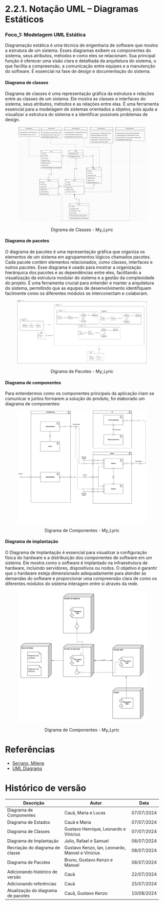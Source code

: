 # 2.2.1. Notação UML – Diagramas Estáticos

### Foco_1: Modelagem UML Estática

Diagramação estática é uma técnica de engenharia de software que mostra a estrutura de um sistema. Esses diagramas exibem os componentes do sistema, seus atributos, métodos e como eles se relacionam. Sua principal função é oferecer uma visão clara e detalhada da arquitetura do sistema, o que facilita a compreensão, a comunicação entre equipes e a manutenção do software. É essencial na fase de design e documentação do sistema.

#### Diagrama de classes

Diagrama de classes é uma representação gráfica da estrutura e relações entre as classes de um sistema. Ele mostra as classes e interfaces do sistema, seus atributos, métodos e as relações entre elas. É uma ferramenta essencial para a modelagem de sistemas orientados a objetos, pois ajuda a visualizar a estrutura do sistema e a identificar possíveis problemas de design.

<figure align="center">

![brainstorm](../assets/uml/DiagramaClasses.png)

  <figcaption>Digrama de Classes - My_Lyric</figcaption>
</figure>

#### Diagrama de pacotes

O diagrama de pacotes é uma representação gráfica que organiza os elementos de um sistema em agrupamentos lógicos chamados pacotes. Cada pacote contém elementos relacionados, como classes, interfaces e outros pacotes. Esse diagrama é usado para mostrar a organização hierárquica dos pacotes e as dependências entre eles, facilitando a visualização da estrutura modular do sistema e a gestão da complexidade do projeto. É uma ferramenta crucial para entender e manter a arquitetura do sistema, permitindo que as equipes de desenvolvimento identifiquem facilmente como os diferentes módulos se interconectam e colaboram.

<figure align="center">

![brainstorm](../assets/uml/DiagramaDePacotes.png)

  <figcaption>Digrama de Pacotes - My_Lyric</figcaption>
</figure>

#### Diagrama de componentes

Para entendermos como os componentes principais da aplicação iriam se comunicar e
juntos formarem a solução do produto, foi elaborado um diagrama de componentes:

<figure align="center">

![brainstorm](../assets/uml/DiagramaDeComponentes.png)

  <figcaption>Digrama de Componentes - My_Lyric</figcaption>
</figure>

#### Diagrama de implantação

O Diagrama de Implantação é essencial para visualizar a configuração física do hardware e a distribuição dos componentes de software em um sistema. Ele mostra como o software é implantado na infraestrutura de hardware, incluindo servidores, dispositivos ou nodos. O objetivo é garantir que o hardware esteja dimensionado adequadamente para atender às demandas do software e proporcionar uma compreensão clara de como os diferentes módulos do sistema interagem entre si através da rede.

<figure align="center">

![brainstorm](../assets/uml/DiagramaDeImplantacao.jpeg)

  <figcaption>Digrama de Componentes - My_Lyric</figcaption>
</figure>

# Referências

- [Serrano, Milene](https://arquivos.unb.br/arquivos/2024160122eee73064516ee6c9dc85853/Arquitetura_e_Desenho_de_Software_-_Aula_Modelagem_UML_Esttica_-_Profa._Milene.pdf)
- [UML Diagrams](https://www.uml-diagrams.org/)

# Histórico de versão

| Descrição                          | Autor                                           | Data       |
| ---------------------------------- | ----------------------------------------------- | ---------- |
| Diagrama de Componentes            | Cauã, Maria e Lucas                             | 07/07/2024 |
| Diagrama de Estados                | Cauã e Maria                                    | 07/07/2024 |
| Diagrama de Classes                | Gustavo Henrique, Leonardo e Vinicius           | 07/07/2024 |
| Diagrama de Implantação            | Julio, Rafael e Samuel                          | 08/07/2024 |
| Recriação do diagrama de classe    | Gustavo Kenzo, Ian, Leonardo, Manoel e Vinicius | 08/07/2024 |
| Diagrama de Pacotes                | Bruno, Gustavo Kenzo e Manoel                   | 08/07/2024 |
| Adicionando histórico de versão    | Cauã                                            | 22/07/2024 |
| Adicionando referências            | Cauã                                            | 25/07/2024 |
| Atualização do diagrama de pacotes | Cauã, Gustavo Kenzo                             | 10/08/2024 |
